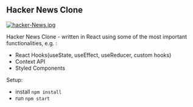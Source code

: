 ## Hacker News Clone

[![hacker-News.jpg](https://i.postimg.cc/NGJfv83s/hacker-News.jpg)](https://postimg.cc/QV7rp7Nw)

Hacker News Clone - written in React using some of the most important functionalities, e.g. :
- React Hooks(useState, useEffect, useReducer, custom hooks)
- Context API
- Styled Components

Setup:
- install ```npm install```
- run ```npm start```
